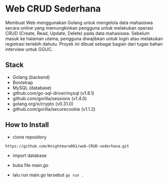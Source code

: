 
# Web CRUD Sederhana

Membuat Web menggunakan Golang untuk mengelola data mahasiswa secara online yang memungkinkan pengguna untuk melakukan operasi CRUD (Create, Read, Update, Delete) pada data mahasiswa. Sebelum masuk ke halaman utama, pengguna diwajibkan untuk login atau melakukan registrasi terlebih dahulu. Proyek ini dibuat sebagai bagian dari tugas bahan interview untuk GGUC.


## Stack

- Golang (backend)
- Bootstrap
- MySQL (database)
- github.com/go-sql-driver/mysql (v1.8.1)
- github.com/gorilla/sessions (v1.4.0)
- golang.org/x/crypto (v0.31.0)
- github.com/gorilla/securecookie (v1.1.2)

## How to Install

- clone repository

`https://github.com/Knightmare001/web-CRUD-sederhana.git`

- import database

- buka file main.go

- lalu run main.go tersebut
`go run .`